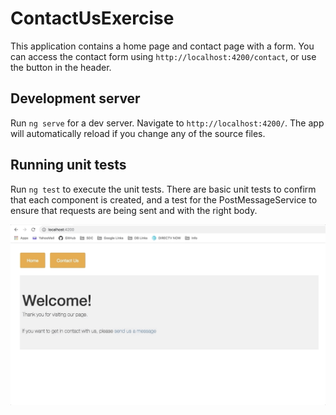# ContactUsExercise

This application contains a home page and contact page with a form. You can access the contact form using `http://localhost:4200/contact`, or use the button in the header.

## Development server

Run `ng serve` for a dev server. Navigate to `http://localhost:4200/`. The app will automatically reload if you change any of the source files.

## Running unit tests

Run `ng test` to execute the unit tests. There are basic unit tests to confirm that each component is created, and a test for the PostMessageService to ensure that requests are being sent and with the right body.

![](contact-us.gif)
